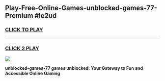 
## Play-Free-Online-Games-unblocked-games-77-Premium #le2ud
<h3>
<a href="https://premium.freeplayer.one?title=unblocked-games-77&ref=8M">CLICK TO PLAY</a></h3>
<hr>

<h3>
<a href="https://premium.freeplayer.one?title=unblocked-games-77&ref=8M">CLICK 2 PLAY</a>
  
</h3>

<a href="https://premium.freeplayer.one?title=unblocked-games-77&ref=8M"><img src="https://clearcache.store/games.png"></a>


**unblocked-games-77 games unblocked: Your Gateway to Fun and Accessible Online Gaming**
